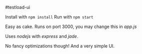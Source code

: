#testload-ui

Install with `npm install`
Run with `npm start`

Easy as cake. Runs on port 3000, you may change this in *app.js*

Uses _nodejs_ with _express_ and _jade_.

No fancy optimizations though! And a very simple UI.
